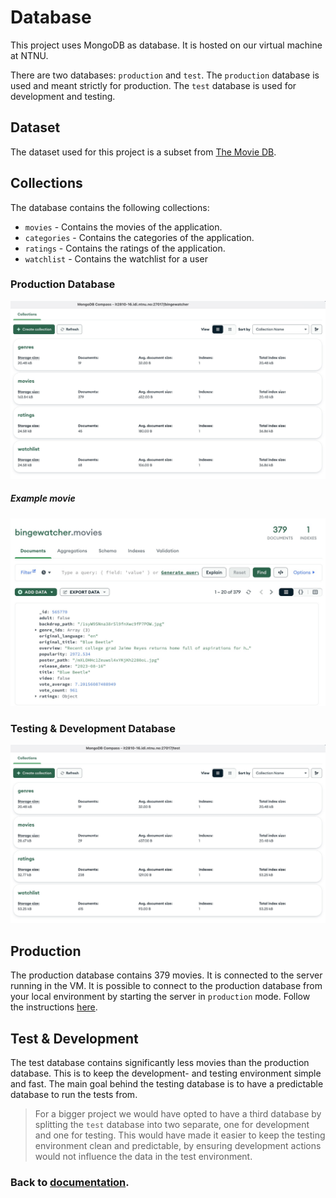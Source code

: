# Database

This project uses MongoDB as database. It is hosted on our virtual machine at NTNU.

There are two databases: `production` and `test`. The `production` database is used and meant strictly for production. The `test` database is used for development and testing.

## Dataset

The dataset used for this project is a subset from [The Movie DB](https://www.themoviedb.org).

## Collections

The database contains the following collections:

- `movies` - Contains the movies of the application.
- `categories` - Contains the categories of the application.
- `ratings` - Contains the ratings of the application.
- `watchlist` - Contains the watchlist for a user

### Production Database

<img src="./img/bingewatcher-db.jpg">

##### Example movie

<img src="./img/example-movie.jpg">

### Testing & Development Database

<img src="./img/test-db.jpg">

## Production

The production database contains 379 movies. It is connected to the server running in the VM. It is possible to connect to the production database from your local environment by starting the server in `production` mode. Follow the instructions [here](../server/README.md).

## Test & Development

The test database contains significantly less movies than the production database. This is to keep the development- and testing environment simple and fast.
The main goal behind the testing database is to have a predictable database to run the tests from.

> For a bigger project we would have opted to have a third database by splitting the `test` database into two separate, one for development and one for testing. This would have made it easier to keep the testing environment clean and predictable, by ensuring development actions would not influence the data in the test environment.

### Back to [documentation](./README.md).
